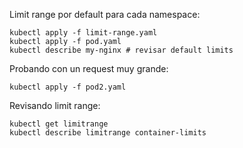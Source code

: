 Limit range por default para cada namespace:
```
kubectl apply -f limit-range.yaml
kubectl apply -f pod.yaml
kubectl describe my-nginx # revisar default limits
```

Probando con un request muy grande:
```
kubectl apply -f pod2.yaml
```

Revisando limit range:
```
kubectl get limitrange
kubectl describe limitrange container-limits
```

